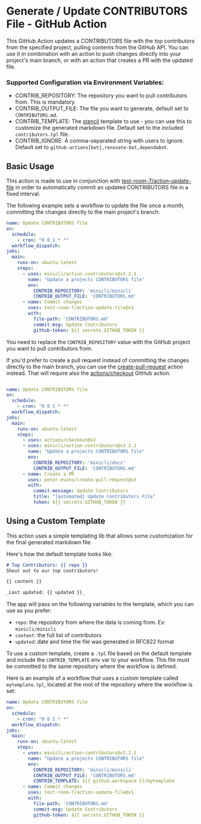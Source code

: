 # Generate / Update CONTRIBUTORS File - GitHub Action

This GitHub Action updates a CONTRIBUTORS file with the top contributors from the specified project, pulling contents from the GitHub API. You can use it in combination with an action to push changes directly into your project's main branch, or with an action that creates a PR with the updated file.

### Supported Configuration via Environment Variables:

- CONTRIB_REPOSITORY: The repository you want to pull contributors from. This is mandatory.
- CONTRIB_OUTPUT_FILE: The file you want to generate, default set to `CONTRIBUTORS.md`.
- CONTRIB_TEMPLATE: The [stencil](https://github.com/minicli/stencil) template to use - you can use this to customize the generated markdown file. Default set to the included `contributors.tpl` file.
- CONTRIB_IGNORE: A comma-separated string with users to ignore. Default set to `github-actions[bot],renovate-bot,dependabot`.

## Basic Usage

This action is made to use in conjunction with [test-room-7/action-update-file](https://github.com/marketplace/actions/update-files-on-github) in order to automatically commit an updated CONTRIBUTORS file in a fixed interval.

The following example sets a workflow to update the file once a month, committing the changes directly to the main project's branch:

```yaml
name: Update CONTRIBUTORS file
on:
  schedule:
    - cron: "0 0 1 * *"
  workflow_dispatch:
jobs:
  main:
    runs-on: ubuntu-latest
    steps:
      - uses: minicli/action-contributors@v3.2.1
        name: "Update a projects CONTRIBUTORS file"
        env:
          CONTRIB_REPOSITORY: 'minicli/minicli'
          CONTRIB_OUTPUT_FILE: 'CONTRIBUTORS.md'
      - name: Commit changes
        uses: test-room-7/action-update-file@v1
        with:
          file-path: 'CONTRIBUTORS.md'
          commit-msg: Update Contributors
          github-token: ${{ secrets.GITHUB_TOKEN }}
```


You need to replace the `CONTRIB_REPOSITORY` value with the GitHub project you want to pull contributors from.

If you'd prefer to create a pull request instead of committing the changes directly to the main branch, 
you can use the [create-pull-request](https://github.com/marketplace/actions/create-pull-request) action instead. That will require also the [actions/checkout](https://github.com/actions/checkout) GitHub action.

```yaml

name: Update CONTRIBUTORS file
on:
  schedule:
    - cron: "0 0 1 * *"
  workflow_dispatch:
jobs:
  main:
    runs-on: ubuntu-latest
    steps:
      - uses: actions/checkout@v2
      - uses: minicli/action-contributors@v3.2.1
        name: "Update a projects CONTRIBUTORS file"
        env:
          CONTRIB_REPOSITORY: 'minicli/docs'
          CONTRIB_OUTPUT_FILE: 'CONTRIBUTORS.md'
      - name: Create a PR
        uses: peter-evans/create-pull-request@v3
        with:
          commit-message: Update Contributors
          title: "[automated] Update Contributors File"
          token: ${{ secrets.GITHUB_TOKEN }}
```

## Using a Custom Template

This action uses a simple templating lib that allows some customization for the final generated markdown file.

Here's how the default template looks like:

```markdown
# Top Contributors: {{ repo }}
Shout out to our top contributors!

{{ content }}

_Last updated: {{ updated }}_
```

The app will pass on the following variables to the template, which you can use as you prefer:
- `repo`: the repository from where the data is coming from. Ex: `minicli/minicli`
- `content`: the full list of contributors
- `updated`: date and time the file was generated in RFC822 format

To use a custom template, create a `.tpl` file based on the default template and include the `CONTRIB_TEMPLATE` env var to your workflow. This file must be committed to the same repository where the workflow is defined.

Here is an example of a workflow that uses a custom template called `mytemplate.tpl`, located at the root of the repository where the workflow is set:

```yaml
name: Update CONTRIBUTORS file
on:
  schedule:
    - cron: "0 0 1 * *"
  workflow_dispatch:
jobs:
  main:
    runs-on: ubuntu-latest
    steps:
      - uses: minicli/action-contributors@v3.2.1
        name: "Update a projects CONTRIBUTORS file"
        env:
          CONTRIB_REPOSITORY: 'minicli/minicli'
          CONTRIB_OUTPUT_FILE: 'CONTRIBUTORS.md'
          CONTRIB_TEMPLATE: ${{ github.workspace }}/mytemplate
      - name: Commit changes
        uses: test-room-7/action-update-file@v1
        with:
          file-path: 'CONTRIBUTORS.md'
          commit-msg: Update Contributors
          github-token: ${{ secrets.GITHUB_TOKEN }}
```

